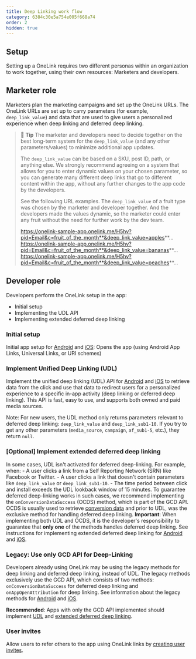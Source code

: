 ```yaml
---
title: Deep Linking work flow
category: 6384c30e5a754e005f668a74
order: 2
hidden: true
---
```

## Setup

Setting up a OneLink requires two different personas within an organization to work together, using their own resources: Marketers and developers.

## Marketer role
Marketers plan the marketing campaigns and set up the OneLink URLs. The OneLink URLs are set up to carry parameters (for example, `deep_link_value`) and data that are used to give users a personalized experience when deep linking and deferred deep linking. 

> 📘 **Tip**
> The marketer and developers need to decide together on the best long-term system for the `deep_link_value` (and any other parameters/values) to minimize additional app updates.
>
>   The `deep_link_value` can be based on a SKU, post ID, path, or anything else. We strongly recommend agreeing on a system that allows for you to enter dynamic values on your chosen parameter, so you can generate many different deep links that go to different content within the app, without any further changes to the app code by the developers.
>
>   See the following URL examples. The `deep_link_value` of a fruit type was chosen by the marketer and developer together. And the developers made the values dynamic, so the marketer could enter any fruit without the need for further work by the dev team.
>
>   https://onelink-sample-app.onelink.me/H5hv?pid=Email&c=fruit_of_the_month**&deep_link_value=apples**...
>   https://onelink-sample-app.onelink.me/H5hv?pid=Email&c=fruit_of_the_month**&deep_link_value=bananas**...
>   https://onelink-sample-app.onelink.me/H5hv?pid=Email&c=fruit_of_the_month**&deep_link_value=peaches**...

## Developer role
Developers perform the OneLink setup in the app:
- Initial setup
- Implementing the UDL API
- Implementing extended deferred deep linking

### Initial setup
Initial app setup for [Android](https://dev.appsflyer.com/hc/docs/initial-setup-for-deep-linking-and-deferred-deep-linking) and [iOS](https://dev.appsflyer.com/hc/docs/initial-setup-2): Opens the app (using Android App Links, Universal Links, or URI schemes)

### Implement Unified Deep Linking (UDL)
Implement the unified deep linking (UDL) API for [Android](https://dev.appsflyer.com/hc/docs/unified-deep-linking-udl) and [iOS](https://dev.appsflyer.com/hc/docs/unified-deep-linking-udl-1) to retrieve data from the click and use that data to redirect users for a personalized experience to a specific in-app activity (deep linking or deferred deep linking). 
This API is fast, easy to use, and supports both owned and paid media sources.

Note: For new users, the UDL method only returns parameters relevant to deferred deep linking: `deep_link_value` and `deep_link_sub1-10`. If you try to get any other parameters (`media_source`, `campaign`, `af_sub1-5`, etc.), they return `null`.

### [Optional] Implement extended deferred deep linking
In some cases, UDL isn't activated for deferred deep-linking. For example, when:
    - A user clicks a link from a Self Reporting Network (SRN) like Facebook or Twitter.
    - A user clicks a link that doesn't contain parameters like `deep_link_value` or `deep_link_sub1-10`.
    - The time period between click and install exceeds the UDL lookback window of 15 minutes.
To guarantee deferred deep-linking works in such cases, we recommend implementing the `onConversionDataSuccess` (OCDS) method, which is part of the GCD API. OCDS is usually used to retrieve [conversion data](https://dev.appsflyer.com/hc/docs/conversion-data) and prior to UDL, was the exclusive method for handling deferred deep linking.
**Important**: When implementing both UDL and OCDS, it is the developer's responsibility to guarantee that **only one** of the methods handles deferred deep linking.
See instructions for implementing extended deferred deep linking for [Android](TBA) and [iOS](TBA).

### Legacy: Use only GCD API for Deep-Linking
Developers already using OneLink may be using the legacy methods for deep linking and deferred deep linking, instead of UDL. 
The legacy methods exclusively use the GCD API, which consists of two methods: `onConversionDataSuccess` for deferred deep linking and `onAppOpenAttribution` for deep linking. See information about the legacy methods for [Android](https://dev.appsflyer.com/hc/docs/android-legacy-apis) and [iOS](https://dev.appsflyer.com/hc/docs/ios-legacy-apis).

**Recommended**: Apps with only the GCD API implemented should implement [UDL](#implement-unified-deep-linking-udl) and [extended deferred deep linking](#optional-implement-extended-deferred-deep-linking).

### User invites
Allow users to refer others to the app using OneLink links by [creating user invites](https://dev.appsflyer.com/hc/docs/user-invite-attribution).